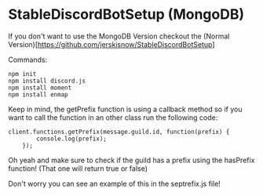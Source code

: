 # StableDiscordBotSetup (MongoDB)

If you don't want to use the MongoDB Version checkout the (Normal Version)[https://github.com/jerskisnow/StableDiscordBotSetup]

Commands:
```
npm init
npm install discord.js
npm install moment
npm install enmap
```

Keep in mind, the getPrefix function is using a callback method so if you want to call the function in an other class run the following code:
```
client.functions.getPrefix(message.guild.id, function(prefix) {
        console.log(prefix);
    });
```
Oh yeah and make sure to check if the guild has a prefix using the hasPrefix function! (That one will return true or false)

Don't worry you can see an example of this in the septrefix.js file!